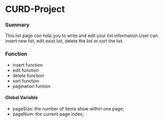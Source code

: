 # CURD-Project

### Summary

This list page can help you to write and edit your list information.User can insert new list, edit exist list, delete the list or sort the list.

### Function

- insert function
- edit function
- delete function
- sort function
- pagination funtion

#### Global Variable

- pageSize: the number of items show within one page;
- pageNum: the current page index;
